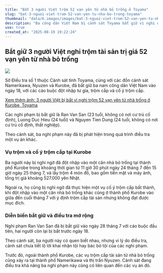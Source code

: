 ```yaml
---
title: "Bắt 3 người Việt trộm 52 vạn yên từ nhà bỏ trống ở Toyama"
slug: "bat-3-nguoi-viet-trom-52-van-yen-tu-nha-bo-trong-toyama"
thumbnail: "data/6.images/images/bat-3-nguoi-viet-trom-52-van-yen-tu-nha-bo-trong-toyama.webp"
description: "Ba công dân Việt Nam bị cảnh sát Toyama bắt giữ vì nghi ngờ đột nhập nhà bỏ trống và trộm cắp tài sản trị giá khoảng 520.000 yên Nhật."
use: true
created_at: "2025-08-19 19:22:24"
---
```


## Bắt giữ 3 người Việt nghi trộm tài sản trị giá 52 vạn yên từ nhà bỏ trống

![](/images/20250819-22115296-tuliptv-000-3-view.webp)

Sở Điều tra số 1 thuộc Cảnh sát tỉnh Toyama, cùng với các đồn cảnh sát Namerikawa, Nyuzen và Kurobe, đã bắt giữ ba nam công dân Việt Nam vào ngày 18, với các cáo buộc đột nhập tư gia, trộm cắp và cố ý trộm cắp.

[Xem thêm ảnh: 3 người Việt bị bắt vì nghi trộm 52 vạn yên từ nhà trống ở Kurobe, Toyama](https://newsdig.tbs.co.jp/articles/gallery/2115296?utm_source=news.yahoo.co.jp&utm_medium=referral&utm_campaign=partnerLink&ex_position=photo&ex_id=2115296&image=2)

Các nghi phạm bị bắt giữ là Ran Van San (23 tuổi, không có nơi cư trú cố định), Luong Duc Hieu (24 tuổi) và Nguyen Tien Dung (24 tuổi, không có nơi cư trú cố định, thất nghiệp).

Theo cảnh sát, ba nghi phạm này đã bị phát hiện trong quá trình điều tra một vụ án khác.

### Vụ trộm và cố ý trộm cắp tại Kurobe

Ba người này bị nghi ngờ đã đột nhập vào một căn nhà bỏ trống tại thành phố Kurobe trong khoảng thời gian từ 11 giờ 30 phút ngày 24 tháng 7 đến 15 giờ ngày 25 tháng 7, và lấy trộm 4 món đồ, bao gồm tiền mặt và máy ảnh, tổng trị giá khoảng 527.000 yên Nhật.

Ngoài ra, họ cũng bị nghi ngờ đã thực hiện một vụ cố ý trộm cắp bất thành, khi đột nhập vào một căn nhà bỏ trống khác cũng ở thành phố Kurobe vào giữa đến cuối tháng 7 với ý định trộm cắp tài sản nhưng không đạt được mục đích.

### Diễn biến bắt giữ và điều tra mở rộng

Nghi phạm Ran Van San đã bị bắt giữ vào ngày 28 tháng 7 với cáo buộc đầu tiên, hai người còn lại bị bắt trước ngày 18.

Theo cảnh sát, ba người này có quen biết nhau, nhưng vì lý do điều tra, cảnh sát chưa tiết lộ lời khai nhận tội hay bác bỏ tội của các nghi phạm.

Trước đó, ngoài thành phố Kurobe, các vụ trộm cắp tài sản từ nhà bỏ trống cũng xảy ra tại thành phố Namerikawa và thị trấn Nyuzen. Cảnh sát đang điều tra khả năng ba nghi phạm này cũng có liên quan đến các vụ án đó.
